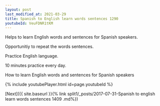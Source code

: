 ```yaml
---
layout: post
last_modified_at: 2021-03-29
title: Spanish to English learn words sentences 1290 
youtubeId: VeuFDNR1tKM
---
```

 
 
Helps to learn English words and sentences for Spanish speakers.

Opportunitiy to repeat the words sentences. 

Practice English language. 
 
10 minutes practice every day. 
 
How to learn English words and sentences for Spanish speakers 
 
{% include youtubePlayer.html id=page.youtubeId %}
 
 
[Next]({{ site.baseurl }}{% link  split1/_posts/2017-07-31-Spanish to english learn words sentences 1409 .md%})
 
